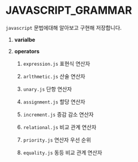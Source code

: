 # JAVASCRIPT_GRAMMAR

`javascript` 문법에대해 알아보고 구현해 저장합니다.

1. **varialbe**

2. **operators**

    1. `expression.js` 표현식 연산자

    2. `arlthmetic.js` 산술 연산자

    3. `unary.js` 단항 연산자

    4. `assignment.js` 할당 연산자

    5. `increment.js` 증감 감소 연산자

    6. `relational.js` 비교 관계 연산자

    7. `priority.js` 연산자 우선 순위

    8. `equality.js` 동등 비교 관계 연산자
